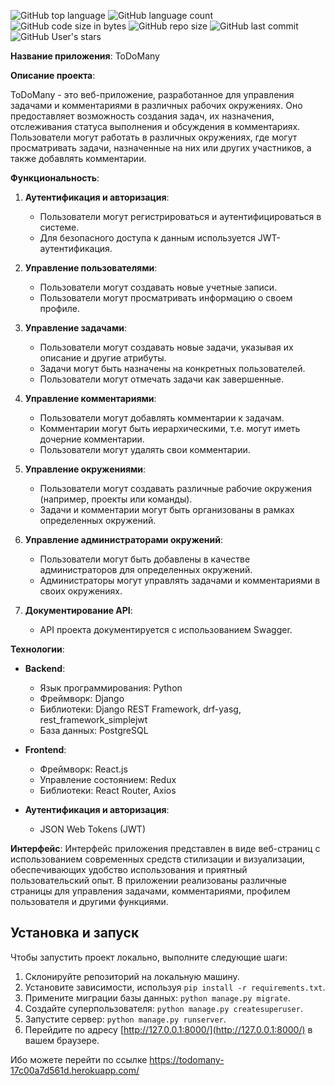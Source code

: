 ![GitHub top language](https://img.shields.io/github/languages/top/bezhan2009/ToDoMany) 
![GitHub language count](https://img.shields.io/github/languages/count/bezhan2009/ToDoMany)
![GitHub code size in bytes](https://img.shields.io/github/languages/code-size/bezhan2009/ToDoMany)
![GitHub repo size](https://img.shields.io/github/repo-size/bezhan2009/ToDoMany) 
![GitHub last commit](https://img.shields.io/github/last-commit/bezhan2009/ToDoMany)
![GitHub User's stars](https://img.shields.io/github/stars/bezhan2009?style=social)

**Название приложения**: ToDoMany

**Описание проекта**:

ToDoMany - это веб-приложение, разработанное для управления задачами и комментариями в различных рабочих окружениях. Оно предоставляет возможность создания задач, их назначения, отслеживания статуса выполнения и обсуждения в комментариях. Пользователи могут работать в различных окружениях, где могут просматривать задачи, назначенные на них или других участников, а также добавлять комментарии.

**Функциональность**:

1. **Аутентификация и авторизация**:
   - Пользователи могут регистрироваться и аутентифицироваться в системе.
   - Для безопасного доступа к данным используется JWT-аутентификация.

2. **Управление пользователями**:
   - Пользователи могут создавать новые учетные записи.
   - Пользователи могут просматривать информацию о своем профиле.

3. **Управление задачами**:
   - Пользователи могут создавать новые задачи, указывая их описание и другие атрибуты.
   - Задачи могут быть назначены на конкретных пользователей.
   - Пользователи могут отмечать задачи как завершенные.

4. **Управление комментариями**:
   - Пользователи могут добавлять комментарии к задачам.
   - Комментарии могут быть иерархическими, т.е. могут иметь дочерние комментарии.
   - Пользователи могут удалять свои комментарии.

5. **Управление окружениями**:
   - Пользователи могут создавать различные рабочие окружения (например, проекты или команды).
   - Задачи и комментарии могут быть организованы в рамках определенных окружений.

6. **Управление администраторами окружений**:
   - Пользователи могут быть добавлены в качестве администраторов для определенных окружений.
   - Администраторы могут управлять задачами и комментариями в своих окружениях.

7. **Документирование API**:
   - API проекта документируется с использованием Swagger.

**Технологии**:

- **Backend**:
  - Язык программирования: Python
  - Фреймворк: Django
  - Библиотеки: Django REST Framework, drf-yasg, rest_framework_simplejwt
  - База данных: PostgreSQL

- **Frontend**:
  - Фреймворк: React.js
  - Управление состоянием: Redux
  - Библиотеки: React Router, Axios

- **Аутентификация и авторизация**:
  - JSON Web Tokens (JWT)

**Интерфейс**:
Интерфейс приложения представлен в виде веб-страниц с использованием современных средств стилизации и визуализации, обеспечивающих удобство использования и приятный пользовательский опыт. В приложении реализованы различные страницы для управления задачами, комментариями, профилем пользователя и другими функциями.


## Установка и запуск

Чтобы запустить проект локально, выполните следующие шаги:

1. Склонируйте репозиторий на локальную машину.
2. Установите зависимости, используя `pip install -r requirements.txt`.
3. Примените миграции базы данных: `python manage.py migrate`.
4. Создайте суперпользователя: `python manage.py createsuperuser`.
5. Запустите сервер: `python manage.py runserver`.
6. Перейдите по адресу [http://127.0.0.1:8000/](http://127.0.0.1:8000/) в вашем браузере.

Ибо можете перейти по ссылке https://todomany-17c00a7d561d.herokuapp.com/
